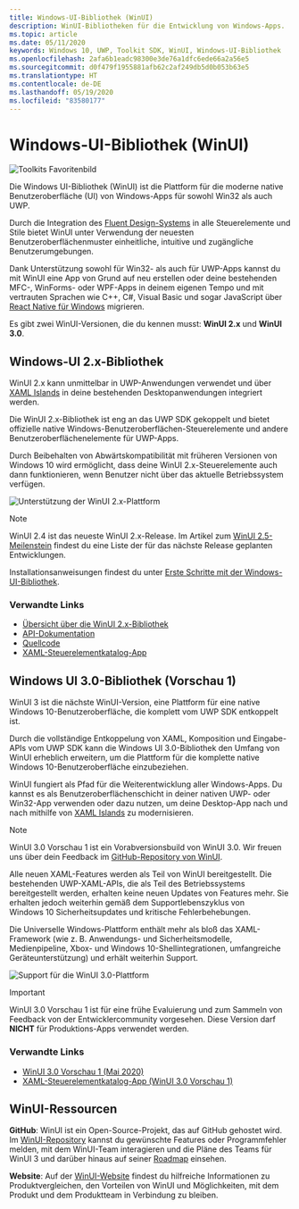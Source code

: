 ```yaml
---
title: Windows-UI-Bibliothek (WinUI)
description: WinUI-Bibliotheken für die Entwicklung von Windows-Apps.
ms.topic: article
ms.date: 05/11/2020
keywords: Windows 10, UWP, Toolkit SDK, WinUI, Windows-UI-Bibliothek
ms.openlocfilehash: 2afa6b1eadc98300e3de76a1dfc6ede66a2a56e5
ms.sourcegitcommit: d0f479f1955881afb62c2af249db5d0b053b63e5
ms.translationtype: HT
ms.contentlocale: de-DE
ms.lasthandoff: 05/19/2020
ms.locfileid: "83580177"
---
```

# <a name="windows-ui-library-winui"></a>Windows-UI-Bibliothek (WinUI)

![Toolkits Favoritenbild](../images/logo-winui.png)

Die Windows UI-Bibliothek (WinUI) ist die Plattform für die moderne native Benutzeroberfläche (UI) von Windows-Apps für sowohl Win32 als auch UWP.

Durch die Integration des [Fluent Design-Systems](https://www.microsoft.com/design/fluent/#/) in alle Steuerelemente und Stile bietet WinUI unter Verwendung der neuesten Benutzeroberflächenmuster einheitliche, intuitive und zugängliche Benutzerumgebungen.

Dank Unterstützung sowohl für Win32- als auch für UWP-Apps kannst du mit WinUI eine App von Grund auf neu erstellen oder deine bestehenden MFC-, WinForms- oder WPF-Apps in deinem eigenen Tempo und mit vertrauten Sprachen wie C++, C#, Visual Basic und sogar JavaScript über [React Native für Windows](https://microsoft.github.io/react-native-windows/) migrieren.

Es gibt zwei WinUI-Versionen, die du kennen musst: **WinUI 2.x** und **WinUI 3.0**.

## <a name="windows-ui-2x-library"></a>Windows-UI 2.x-Bibliothek

WinUI 2.x kann unmittelbar in UWP-Anwendungen verwendet und über [XAML Islands](/windows/apps/desktop/modernize/xaml-islands) in deine bestehenden Desktopanwendungen integriert werden.

Die WinUI 2.x-Bibliothek ist eng an das UWP SDK gekoppelt und bietet offizielle native Windows-Benutzeroberflächen-Steuerelemente und andere Benutzeroberflächenelemente für UWP-Apps.

Durch Beibehalten von Abwärtskompatibilität mit früheren Versionen von Windows 10 wird ermöglicht, dass deine WinUI 2.x-Steuerelemente auch dann funktionieren, wenn Benutzer nicht über das aktuelle Betriebssystem verfügen.

![Unterstützung der WinUI 2.x-Plattform](../images/platforms-winui2.png)

> [!NOTE]
> WinUI 2.4 ist das neueste WinUI 2.x-Release. Im Artikel zum [WinUI 2.5-Meilenstein](https://github.com/microsoft/microsoft-ui-xaml/milestone/10) findest du eine Liste der für das nächste Release geplanten Entwicklungen.

Installationsanweisungen findest du unter [Erste Schritte mit der Windows-UI-Bibliothek](winui2/getting-started.md).

### <a name="related-links"></a>Verwandte Links

- [Übersicht über die WinUI 2.x-Bibliothek](winui2/index.md)
- [API-Dokumentation](https://docs.microsoft.com/uwp/api/overview/winui/)
- [Quellcode](https://aka.ms/winui)
- [XAML-Steuerelementkatalog-App](https://www.microsoft.com/p/xaml-controls-gallery/9msvh128x2zt)

## <a name="windows-ui-30-library-preview-1"></a>Windows UI 3.0-Bibliothek (Vorschau 1)

WinUI 3 ist die nächste WinUI-Version, eine Plattform für eine native Windows 10-Benutzeroberfläche, die komplett vom UWP SDK entkoppelt ist.

Durch die vollständige Entkoppelung von XAML, Komposition und Eingabe-APIs vom UWP SDK kann die Windows UI 3.0-Bibliothek den Umfang von WinUI erheblich erweitern, um die Plattform für die komplette native Windows 10-Benutzeroberfläche einzubeziehen.

WinUI fungiert als Pfad für die Weiterentwicklung aller Windows-Apps. Du kannst es als Benutzeroberflächenschicht in deiner nativen UWP- oder Win32-App verwenden oder dazu nutzen, um deine Desktop-App nach und nach mithilfe von [XAML Islands](https://docs.microsoft.com/windows/apps/desktop/modernize/xaml-islands) zu modernisieren.
 
> [!NOTE]
> WinUI 3.0 Vorschau 1 ist ein Vorabversionsbuild von WinUI 3.0. Wir freuen uns über dein Feedback im [GitHub-Repository von WinUI](https://github.com/microsoft/microsoft-ui-xaml).

Alle neuen XAML-Features werden als Teil von WinUI bereitgestellt. Die bestehenden UWP-XAML-APIs, die als Teil des Betriebssystems bereitgestellt werden, erhalten keine neuen Updates von Features mehr. Sie erhalten jedoch weiterhin gemäß dem Supportlebenszyklus von Windows 10 Sicherheitsupdates und kritische Fehlerbehebungen.

Die Universelle Windows-Plattform enthält mehr als bloß das XAML-Framework (wie z. B. Anwendungs- und Sicherheitsmodelle, Medienpipeline, Xbox- und Windows 10-Shellintegrationen, umfangreiche Geräteunterstützung) und erhält weiterhin Support.

![Support für die WinUI 3.0-Plattform](../images/platforms-winui3.png)

> [!Important]
> WinUI 3.0 Vorschau 1 ist für eine frühe Evaluierung und zum Sammeln von Feedback von der Entwicklercommunity vorgesehen. Diese Version darf **NICHT** für Produktions-Apps verwendet werden.

### <a name="related-links"></a>Verwandte Links

- [WinUI 3.0 Vorschau 1 (Mai 2020)](winui3/index.md)
- [XAML-Steuerelementkatalog-App (WinUI 3.0 Vorschau 1)](https://github.com/microsoft/Xaml-Controls-Gallery/tree/winui3alpha)

## <a name="winui-resources"></a>WinUI-Ressourcen

**GitHub**: WinUI ist ein Open-Source-Projekt, das auf GitHub gehostet wird. Im [WinUI-Repository](https://github.com/microsoft/microsoft-ui-xaml) kannst du gewünschte Features oder Programmfehler melden, mit dem WinUI-Team interagieren und die Pläne des Teams für WinUI 3 und darüber hinaus auf seiner [Roadmap](https://github.com/microsoft/microsoft-ui-xaml/blob/master/docs/roadmap.md) einsehen.

**Website**: Auf der [WinUI-Website](https://aka.ms/winui) findest du hilfreiche Informationen zu Produktvergleichen, den Vorteilen von WinUI und Möglichkeiten, mit dem Produkt und dem Produktteam in Verbindung zu bleiben.
